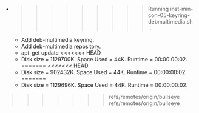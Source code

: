 * >>>>>>>>> Running inst-min-con-05-keyring-debmultimedia.sh ...
  * Add deb-multimedia keyring.
  * Add deb-multimedia repository.
  * apt-get update
<<<<<<< HEAD
  * Disk size = 1129700K. Space Used = 44K. Runtime = 00:00:00:02.
=======
<<<<<<< HEAD
  * Disk size = 902432K. Space Used = 44K. Runtime = 00:00:00:02.
=======
  * Disk size = 1129696K. Space Used = 44K. Runtime = 00:00:00:02.
>>>>>>> refs/remotes/origin/bullseye
>>>>>>> refs/remotes/origin/bullseye
